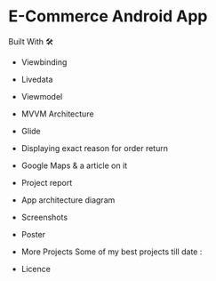# E-Commerce Android App

Built With 🛠
  - Viewbinding
  - Livedata
  - Viewmodel
  - MVVM Architecture
  - Glide
  - Displaying exact reason for order return
  - Google Maps & a article on it
- Project report
- App architecture diagram
- Screenshots
- Poster

- More Projects   Some of my best projects till date :
- Licence
